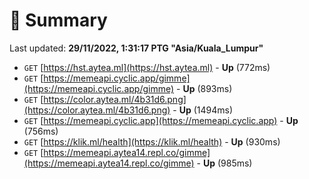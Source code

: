 # 📖 Summary
Last updated: **29/11/2022, 1:31:17 PTG "Asia/Kuala_Lumpur"**

- `GET` [https://hst.aytea.ml](https://hst.aytea.ml) - **Up** (772ms)
- `GET` [https://memeapi.cyclic.app/gimme](https://memeapi.cyclic.app/gimme) - **Up** (893ms)
- `GET` [https://color.aytea.ml/4b31d6.png](https://color.aytea.ml/4b31d6.png) - **Up** (1494ms)
- `GET` [https://memeapi.cyclic.app](https://memeapi.cyclic.app) - **Up** (756ms)
- `GET` [https://klik.ml/health](https://klik.ml/health) - **Up** (930ms)
- `GET` [https://memeapi.aytea14.repl.co/gimme](https://memeapi.aytea14.repl.co/gimme) - **Up** (985ms)
